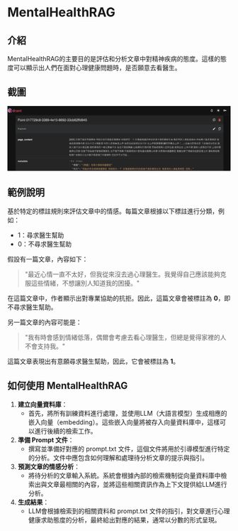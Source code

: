 # MentalHealthRAG

## 介紹
MentalHealthRAG的主要目的是評估和分析文章中對精神疾病的態度。這樣的態度可以顯示出人們在面對心理健康問題時，是否願意去看醫生。

## 截圖

![image](./media/qdrant.png)

## 範例說明

基於特定的標註規則來評估文章中的情感。每篇文章根據以下標註進行分類，例如：

- 1：尋求醫生幫助
- 0：不尋求醫生幫助

假設有一篇文章，內容如下：

> "最近心情一直不太好，但我從來沒去過心理醫生。我覺得自己應該能夠克服這些情緒，不想讓別人知道我的困擾。"

在這篇文章中，作者顯示出對專業協助的抗拒。因此，這篇文章會被標註為 **0**，即不尋求醫生幫助。

另一篇文章的內容可能是：

> "我有時會感到情緒低落，偶爾會考慮去看心理醫生，但總是覺得家裡的人不會支持我。"

這篇文章表現出有意願尋求醫生幫助，因此，它會被標註為 **1**。


## 如何使用 MentalHealthRAG

1. **建立向量資料庫**：
    - 首先，將所有訓練資料進行處理，並使用LLM（大語言模型）生成相應的嵌入向量（embedding）。這些嵌入向量將被存入向量資料庫中，這樣可以進行後續的檢索工作。
2. **準備 Prompt 文件**：
    - 撰寫並準備好對應的 prompt.txt 文件，這個文件將用於引導模型進行特定的分析。文件中應包含如何理解和處理待分析文章的提示與指引。
3. **預測文章的情感分析**：
    - 將待分析的文章輸入系統。系統會根據內部的檢索機制從向量資料庫中檢索出與文章最相關的內容，並將這些相關資訊作為上下文提供給LLM進行分析。
4. **生成結果**：
    - LLM會根據檢索到的相關資料和 prompt.txt 文件的指引，對文章進行心理健康求助態度的分析，最終給出對應的結果，通常以分數的形式呈現。